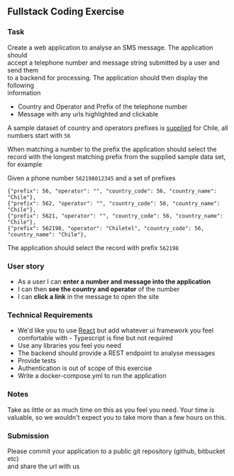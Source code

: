 ## Fullstack Coding Exercise 
### Task   
Create a web application to analyse an SMS message.  The application should     
accept a telephone number and message string submitted by a user and send them     
to a backend for processing.  The application should then display the following     
information    
    
- Country and Operator and Prefix of the telephone number 
- Message with any urls highlighted and clickable   

A sample dataset of country and operators prefixes is [supplied](./sampledata.json) for Chile, all numbers start with `56`

When matching a number to the prefix the application should select the record with the longest matching prefix from the supplied sample data set, for example

Given a phone number `562198012345`  and a set of prefixes

    {"prefix": 56, "operator": "", "country_code": 56, "country_name": "Chile"},  
    {"prefix": 562, "operator": "", "country_code": 56, "country_name": "Chile"},
    {"prefix": 5621, "operator": "", "country_code": 56, "country_name": "Chile"},
    {"prefix": 562198, "operator": "Chiletel", "country_code": 56, "country_name": "Chile"},

The application should select the record with prefix `562198`
    
### User story 
 - As a user I can **enter a number and message into the application**
 - I can then **see the country and operator** of the number    
 - I can **click a link** in the message to open the site 
  
### Technical Requirements  
- We'd like you to use [React](https://facebook.github.io/react/) but add whatever ui framework you feel comfortable with - Typescript is fine but not required  
- Use any libraries you feel you need 
- The backend should provide a REST endpoint to analyse messages  
- Provide tests  
- Authentication is out of scope of this exercise  
- Write a docker-compose.yml to run the application  
  
### Notes  
Take as little or as much time on this as you feel you need. 
Your time is valuable, so we wouldn't expect you to take more than a few hours on this.  
  
### Submission  
Please commit your application to a public git repository (github, bitbucket etc)   
and share the url with us
